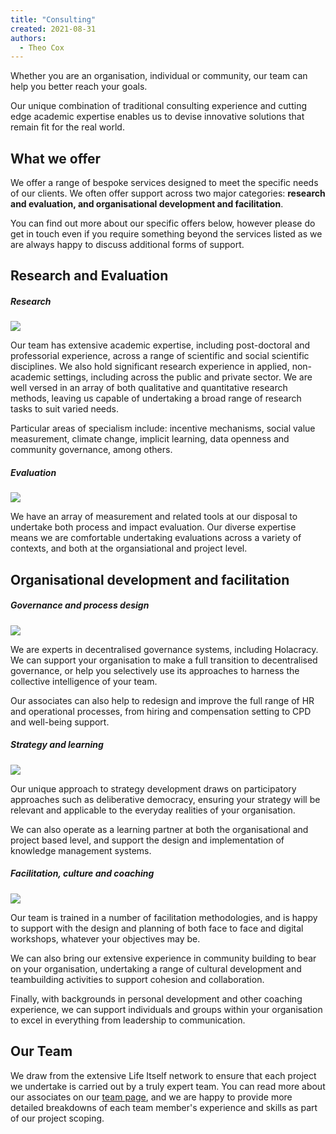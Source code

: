 ```yaml
---
title: "Consulting"
created: 2021-08-31
authors: 
  - Theo Cox
---
```


Whether you are an organisation, individual or community, our team can help you better reach your goals.  
  
Our unique combination of traditional consulting experience and cutting edge academic expertise enables us to devise innovative solutions that remain fit for the real world.

## What we offer

We offer a range of bespoke services designed to meet the specific needs of our clients. We often offer support across two major categories: **research and evaluation, and organisational development and facilitation**.

You can find out more about our specific offers below, however please do get in touch even if you require something beyond the services listed as we are always happy to discuss additional forms of support.

## Research and Evaluation

##### Research

![](assets/images/scott-graham-5fNmWej4tAA-unsplash.jpg)

Our team has extensive academic expertise, including post-doctoral and professorial experience, across a range of scientific and social scientific disciplines. We also hold significant research experience in applied, non-academic settings, including across the public and private sector. We are well versed in an array of both qualitative and quantitative research methods, leaving us capable of undertaking a broad range of research tasks to suit varied needs.

Particular areas of specialism include: incentive mechanisms, social value measurement, climate change, implicit learning, data openness and community governance, among others.

##### Evaluation

![](assets/images/william-warby-WahfNoqbYnM-unsplash-1024x768.jpg)

We have an array of measurement and related tools at our disposal to undertake both process and impact evaluation. Our diverse expertise means we are comfortable undertaking evaluations across a variety of contexts, and both at the organsiational and project level.

## Organisational development and facilitation

##### Governance and process design

![](assets/images/ux-indonesia-qC2n6RQU4Vw-unsplash-1024x683.jpg)

We are experts in decentralised governance systems, including Holacracy. We can support your organisation to make a full transition to decentralised governance, or help you selectively use its approaches to harness the collective intelligence of your team.

Our associates can also help to redesign and improve the full range of HR and operational processes, from hiring and compensation setting to CPD and well-being support.

##### Strategy and learning

![](assets/images/hanna-morris-_XXNjSziZuA-unsplash-1024x683.jpg)

Our unique approach to strategy development draws on participatory approaches such as deliberative democracy, ensuring your strategy will be relevant and applicable to the everyday realities of your organisation.

We can also operate as a learning partner at both the organisational and project based level, and support the design and implementation of knowledge management systems.

##### Facilitation, culture and coaching

![](assets/images/leon-Oalh2MojUuk-unsplash-1024x683.jpg)

Our team is trained in a number of facilitation methodologies, and is happy to support with the design and planning of both face to face and digital workshops, whatever your objectives may be.

We can also bring our extensive experience in community building to bear on your organisation, undertaking a range of cultural development and teambuilding activities to support cohesion and collaboration.

Finally, with backgrounds in personal development and other coaching experience, we can support individuals and groups within your organisation to excel in everything from leadership to communication.

## Our Team

We draw from the extensive Life Itself network to ensure that each project we undertake is carried out by a truly expert team. You can read more about our associates on our [team page](https://lifeitself.org/people/), and we are happy to provide more detailed breakdowns of each team member's experience and skills as part of our project scoping.
